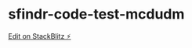 # sfindr-code-test-mcdudm

[Edit on StackBlitz ⚡️](https://stackblitz.com/edit/sfindr-code-test-mcdudm)